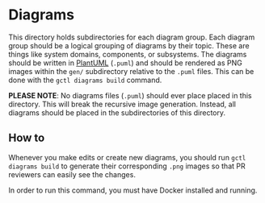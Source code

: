 # Diagrams

This directory holds subdirectories for each diagram group. Each diagram group should be a logical grouping of diagrams by their topic. These are things like system domains, components, or subsystems. The diagrams should be written in [PlantUML](https://plantuml.com/) (`.puml`) and should be rendered as PNG images within the `gen/` subdirectory relative to the `.puml` files. This can be done with the `gctl diagrams build` command.

**PLEASE NOTE**: No diagrams files (`.puml`) should ever place placed in this directory. This will break the recursive image generation. Instead, all diagrams should be placed in the subdirectories of this directory.

## How to

Whenever you make edits or create new diagrams, you should run `gctl diagrams build` to generate their corresponding `.png` images so that PR reviewers can easily see the changes.

In order to run this command, you must have Docker installed and running.
